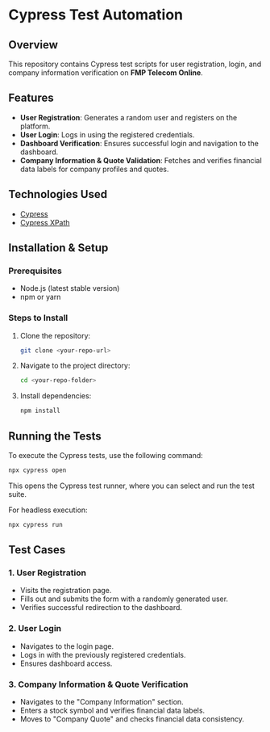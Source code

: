 # Cypress Test Automation

## Overview
This repository contains Cypress test scripts for user registration, login, and company information verification on **FMP Telecom Online**.

## Features
- **User Registration**: Generates a random user and registers on the platform.
- **User Login**: Logs in using the registered credentials.
- **Dashboard Verification**: Ensures successful login and navigation to the dashboard.
- **Company Information & Quote Validation**: Fetches and verifies financial data labels for company profiles and quotes.

## Technologies Used
- [Cypress](https://www.cypress.io/)
- [Cypress XPath](https://www.npmjs.com/package/cypress-xpath)

## Installation & Setup
### Prerequisites
- Node.js (latest stable version)
- npm or yarn

### Steps to Install
1. Clone the repository:
   ```sh
   git clone <your-repo-url>
   ```
2. Navigate to the project directory:
   ```sh
   cd <your-repo-folder>
   ```
3. Install dependencies:
   ```sh
   npm install
   ```

## Running the Tests
To execute the Cypress tests, use the following command:
```sh
npx cypress open
```
This opens the Cypress test runner, where you can select and run the test suite.

For headless execution:
```sh
npx cypress run
```

## Test Cases
### 1. User Registration
- Visits the registration page.
- Fills out and submits the form with a randomly generated user.
- Verifies successful redirection to the dashboard.

### 2. User Login
- Navigates to the login page.
- Logs in with the previously registered credentials.
- Ensures dashboard access.

### 3. Company Information & Quote Verification
- Navigates to the "Company Information" section.
- Enters a stock symbol and verifies financial data labels.
- Moves to "Company Quote" and checks financial data consistency.
